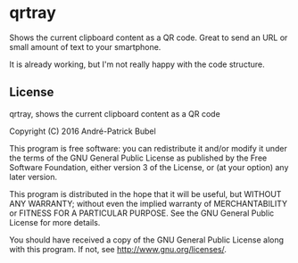 qrtray
======

Shows the current clipboard content as a QR code. Great to send an URL or small amount of text to your smartphone.

It is already working, but I'm not really happy with the code structure.

License
-------

qrtray, shows the current clipboard content as a QR code

Copyright (C) 2016  André-Patrick Bubel

This program is free software: you can redistribute it and/or modify
it under the terms of the GNU General Public License as published by
the Free Software Foundation, either version 3 of the License, or
(at your option) any later version.

This program is distributed in the hope that it will be useful,
but WITHOUT ANY WARRANTY; without even the implied warranty of
MERCHANTABILITY or FITNESS FOR A PARTICULAR PURPOSE.  See the
GNU General Public License for more details.

You should have received a copy of the GNU General Public License
along with this program. If not, see <http://www.gnu.org/licenses/>.

